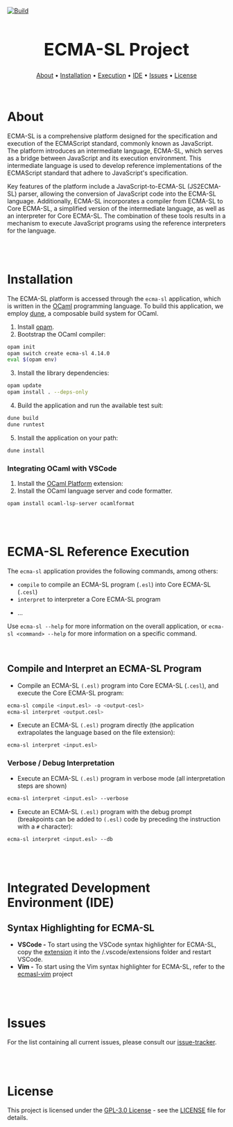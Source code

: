 [![Build](https://github.com/formalsec/ECMA-SL/actions/workflows/build.yml/badge.svg?branch=main)](https://github.com/formalsec/ECMA-SL/actions/workflows/build.yml)

<h1 align="center", style="font-size: 40px">ECMA-SL Project</h1>

<p align="center">
  <a href="#about">About</a> •
  <a href="#installation">Installation</a> •
  <a href="#ecma-sl-execution">Execution</a> •
  <a href="#integrated-development-environment-ide">IDE</a> •
  <a href="#issues">Issues</a> •
  <a href="#license">License</a>
</p>

<br>

# About

ECMA-SL is a comprehensive platform designed for the specification and execution of the ECMAScript standard, commonly known as JavaScript.
The platform introduces an intermediate language, ECMA-SL, which
serves as a bridge between JavaScript and its execution environment.
This intermediate language is used to develop reference implementations of the ECMAScript standard that adhere to JavaScript's specification.

Key features of the platform include a JavaScript-to-ECMA-SL (JS2ECMA-SL) parser, allowing the conversion of JavaScript code into the ECMA-SL language.
Additionally, ECMA-SL incorporates a compiler from ECMA-SL to Core ECMA-SL, a simplified version of the intermediate language, as well as an interpreter for Core ECMA-SL.
The combination of these tools results in a mechanism to execute JavaScript programs using the reference interpreters for the language.

<br>
<br>



# Installation

The ECMA-SL platform is accessed through the `ecma-sl` application, which is written in the [OCaml](https://ocaml.org/) programming language.
To build this application, we employ [dune](https://github.com/ocaml/dune), a composable build system for OCaml.

1. Install [opam](https://opam.ocaml.org/doc/Install.html).
2. Bootstrap the OCaml compiler:
```sh
opam init
opam switch create ecma-sl 4.14.0
eval $(opam env)
```

3. Install the library dependencies:
```sh
opam update
opam install . --deps-only
```

4. Build the application and run the available test suit:
```sh
dune build
dune runtest
```

5. Install the application on your path:
```sh
dune install
```

### Integrating OCaml with VSCode

1. Install the [OCaml Platform](vscode:extension/ocamllabs.ocaml-platform) extension:
2. Install the OCaml language server and code formatter.
```
opam install ocaml-lsp-server ocamlformat
```

<br>
<br>



# ECMA-SL Reference Execution

The `ecma-sl` application provides the following commands, among others:

- `compile` to compile an ECMA-SL program (`.esl`) into Core ECMA-SL (`.cesl`)
- `interpret` to interpreter a Core ECMA-SL program
<!-- - `encode` to encode a JavaScript (`.js`) program in Core ECMA-SL (`.cesl`) -->
<!-- - `execute` to execute a JavaScript (`.js`) program using the reference interpreters for JavaScript -->
<!-- - `build` to create the reference interpreters for JavaScript -->
- ...

Use `ecma-sl --help` for more information on the overall application, or `ecma-sl <command> --help` for more information on a specific command.

<br>

## Compile and Interpret an ECMA-SL Program

- Compile an ECMA-SL `(.esl)` program into Core ECMA-SL (`.cesl`), and execute the Core ECMA-SL program:
```sh
ecma-sl compile <input.esl> -o <output-cesl>
ecma-sl interpret <output.cesl>
```

- Execute an ECMA-SL `(.esl)` program directly (the application extrapolates the language based on the file extension):
```sh
ecma-sl interpret <input.esl>
```

### Verbose / Debug Interpretation

- Execute an ECMA-SL `(.esl)` program in verbose mode (all interpretation steps are shown)
```sh
ecma-sl interpret <input.esl> --verbose
```

- Execute an ECMA-SL `(.esl)` program with the debug prompt (breakpoints can be added to `(.esl)` code by preceding the instruction with a `#` character):
```sh
ecma-sl interpret <input.esl> --db
```

<br>
<br>



# Integrated Development Environment (IDE)

## Syntax Highlighting for ECMA-SL

- **VSCode -** To start using the VSCode syntax highlighter for ECMA-SL, copy the [extension](extensions/ecmasl-vscode/) it into the <user home>/.vscode/extensions folder and restart VSCode.
- **Vim -** To start using the Vim syntax highlighter for ECMA-SL, refer to the [ecmasl-vim](https://github.com/formalsec/ecmasl-vim) project

<br>
<br>



# Issues

For the list containing all current issues, please consult our [issue-tracker](https://github.com/formalsec/ECMA-SL/issues).

<br>
<br>



# License

This project is licensed under the [GPL-3.0 License](https://www.gnu.org/licenses/gpl-3.0.en.html) - see the [LICENSE](LICENSE) file for details.

